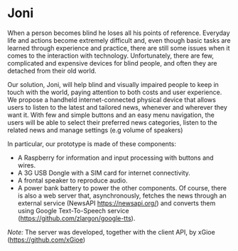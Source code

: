 # Joni 
When a person becomes blind he loses all his points of reference. Everyday life and actions become extremely difficult and, even though basic tasks are learned through experience and practice, there are still some issues when it comes to the interaction with technology. Unfortunately, there are few, complicated and expensive devices for blind people, and often they are detached from their old world.

Our solution, Joni, will help blind and visually impaired people to keep in touch with the world, paying attention to both costs and user experience. We propose a handheld internet-connected physical device that allows users to listen to the latest and tailored news, whenever and wherever they want it. With few and simple buttons and an easy menu navigation, the users will be able to select their preferred news categories, listen to the related news and manage settings (e.g volume of speakers)

In particular, our prototype is made of these components: 
* A Raspberry for information and input processing with buttons and wires.
* A 3G USB Dongle with a SIM card for internet connectivity.
* A frontal speaker to reproduce audio.
* A power bank battery to power the other components.
Of course, there is also a web server that, asynchronously, fetches the news through an external service (NewsAPI https://newsapi.org/) and converts them using Google Text-To-Speech service (https://github.com/zlargon/google-tts).

*Note:* The server was developed, together with the client API, by xGioe (https://github.com/xGioe)
